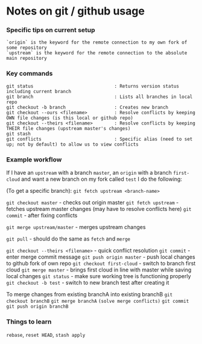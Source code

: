 # Notes on git / github usage


### Specific tips on current setup
```
`origin` is the keyword for the remote connection to my own fork of some repository
`upstream` is the keyword for the remote connection to the absolute main repository 
```

### Key commands
```
git status                              : Returns version status including current branch
git branch                              : Lists all branches in local repo
git checkout -b branch                  : Creates new branch
git checkout --ours <filename>          : Resolve conflicts by keeping OWN file changes (is this local or github repo)
git checkout --theirs <filename>        : Resolve conflicts by keeping THEIR file changes (upstream master's changes)
git stash 
git conflicts                           : Specific alias (need to set up; not by default) to allow us to view conflicts
```

### Example workflow
If I have an `upstream` with a branch `master`, an `origin` with a branch `first-cloud` and want a new branch on my fork called `test` I do the following: 

(To get a specific branch):
`git fetch upstream <branch-name>`

`git checkout master`                   - checks out origin master
`git fetch upstream`                    - fetches upstream master changes
(may have to resolve conflicts here)
`git commit`                            - after fixing conflicts

`git merge upstream/master`             - merges upstream changes 

`git pull`                              - should do the same as `fetch` and `merge`

`git checkout --theirs <filename>`      - quick conflict resolution
`git commit`                            - enter merge commit message
`git push origin master`                - push local changes to github fork of own repo
`git checkout first-cloud`              - switch to branch first cloud
`git merge master`                      - brings first cloud in line with master while saving local changes
`git status`                            - make sure working tree is functioning properly
`git checkout -b test`                  - switch to new branch test after creating it

To merge changes from existing branchA into existing branchB
`git checkout branchB`
`git merge branchA`
`(solve merge conflicts)` 
`git commit`
`git push origin branchB`



### Things to learn
`rebase`, `reset HEAD`, `stash apply` 

